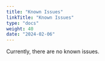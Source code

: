 ```yaml
---
title: "Known Issues"
linkTitle: "Known Issues"
type: "docs"
weight: 40
date: "2024-02-06"
---
```


Currently, there are no known issues.
